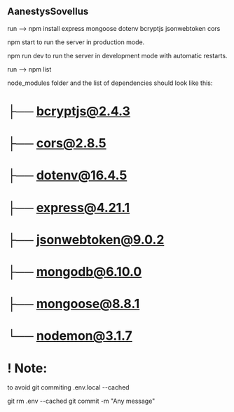 ## AanestysSovellus

run --> npm install express mongoose dotenv bcryptjs jsonwebtoken cors

npm start to run the server in production mode.

npm run dev to run the server in development mode with automatic restarts.

run --> npm list

node_modules folder and the list of dependencies should look like this:

#    ├── bcryptjs@2.4.3
#    ├── cors@2.8.5
#    ├── dotenv@16.4.5
#    ├── express@4.21.1
#    ├── jsonwebtoken@9.0.2
#    ├── mongodb@6.10.0
#    ├── mongoose@8.8.1
#    └── nodemon@3.1.7

# ! Note:

to avoid git commiting .env.local --cached

git rm .env --cached
git commit -m "Any message"
